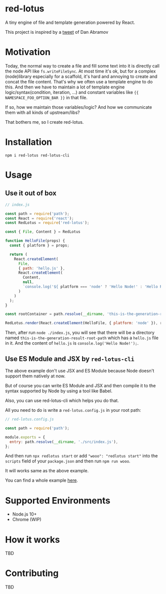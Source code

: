 # red-lotus

A tiny engine of file and template generation powered by React.

This project is inspired by a [tweet](https://twitter.com/dan_abramov/status/1285471956305956864) of Dan Abramov

# Motivation

Today, the normal way to create a file and fill some text into it is directly call the node API like `fs.writeFileSync`.
At most time it's ok, but for a complex (node)library especially for a scaffold, it's hard and annoying to create and concat
the file content. That's why we often use a template engine to do this. And then we have to maintain a lot of
template engine logic/syntax(condition, iteration, ...) and constant variables like `{{ NAMESPACE_FOO_OPTION_BAR }}` in that file.

If so, how we maintain those variables/logic? And how we communicate them with all kinds of upstream/libs?

That bothers me, so I create red-lotus.

# Installation

`npm i red-lotus red-lotus-cli`

# Usage

## Use it out of box

```javascript
// index.js

const path = require('path');
const React = require('react');
const RedLotus = require('red-lotus');

const { File, Content } = RedLotus

function HelloFile(props) {
  const { platform } = props;

  return (
    React.createElement(
      File,
      { path: 'hello.js' },
      React.createElement(
        Content,
        null,
        `console.log('${ platform === 'node' ? 'Hello Node!' : 'Hello React!' }');`
      )
    )
  );
}

const rootContainer = path.resolve(__dirname, 'this-is-the-generation-result-root-path');

RedLotus.render(React.createElement(HelloFile, { platform: 'node' }), rootContainer);
```

Then, after run `node ./index.js`, you will see that there will be a directory named `this-is-the-generation-result-root-path`
which has a `hello.js` file in it. And the content of `hello.js` is `console.log('Hello Node!');`.

## Use ES Module and JSX by `red-lotus-cli`

The above example don't use JSX and ES Module because Node doesn't support them natively at now.

But of course you can write ES Module and JSX and then compile it to the syntax supported by Node by using a tool like Babel.

Also, you can use red-lotus-cli which helps you do that.

All you need to do is write a `red-lotus.config.js` in your root path:

```javascript
// red-lotus.config.js

const path = require('path');

module.exports = {
  entry: path.resolve(__dirname, './src/index.js'),
};
```

And then run `npx redlotus start` or add `"wooo": "redlotus start"` into the `scripts` field of your `package.json` and
then run `npm run wooo`.

It will works same as the above example.

You can find a whole example [here](./examples/basic).

# Supported Environments

- Node.js 10+
- Chrome (WIP)

# How it works

TBD

# Contributing

TBD
